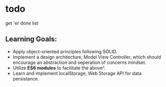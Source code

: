 # todo
get 'er done list

## Learning Goals:
- Apply object-oriented principles following SOLID.
- Implement a design architecture, Model View Controller, which should encourage an abstraction and seperation of concerns mindset.
- Utilize **ES6 modules** to facilitate the above^.
- Learn and implement localStorage, Web Storage API for data persistance.